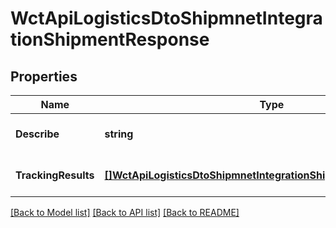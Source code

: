 # WctApiLogisticsDtoShipmnetIntegrationShipmentResponse

## Properties
Name | Type | Description | Notes
------------ | ------------- | ------------- | -------------
**Describe** | **string** | 描述 | [optional] [default to null]
**TrackingResults** | [**[]WctApiLogisticsDtoShipmnetIntegrationShippingTrackResonseDto**](WCT.Api.Logistics.Dto.ShipmnetIntegration.ShippingTrackResonseDto.md) | 物流明细 | [optional] [default to null]

[[Back to Model list]](../README.md#documentation-for-models) [[Back to API list]](../README.md#documentation-for-api-endpoints) [[Back to README]](../README.md)

